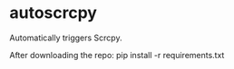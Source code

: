 # autoscrcpy
Automatically triggers Scrcpy.


After downloading the repo:
  pip install -r requirements.txt
